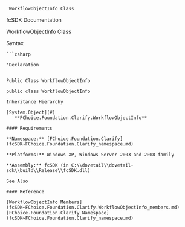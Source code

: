 ﻿     WorkflowObjectInfo Class                                                   

fcSDK Documentation

WorkflowObjectInfo Class

Syntax

```vbnet
```csharp

'Declaration
 

Public Class WorkflowObjectInfo 

public class WorkflowObjectInfo 

Inheritance Hierarchy

[System.Object](#)  
   **FChoice.Foundation.Clarify.WorkflowObjectInfo**  

#### Requirements

**Namespace:** [FChoice.Foundation.Clarify](fcSDK~FChoice.Foundation.Clarify_namespace.md)

**Platforms:** Windows XP, Windows Server 2003 and 2008 family

**Assembly:** fcSDK (in C:\\dovetail\\dovetail-sdk\\build\\Release\\fcSDK.dll)

See Also

#### Reference

[WorkflowObjectInfo Members](fcSDK~FChoice.Foundation.Clarify.WorkflowObjectInfo_members.md)  
[FChoice.Foundation.Clarify Namespace](fcSDK~FChoice.Foundation.Clarify_namespace.md)